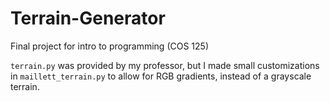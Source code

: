 # Terrain-Generator
Final project for intro to programming (COS 125)

`terrain.py` was provided by my professor, but I made small customizations in `maillett_terrain.py` to allow for RGB gradients, instead of a grayscale terrain.
